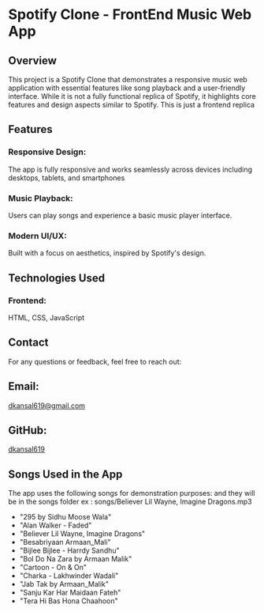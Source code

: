 # Spotify Clone - FrontEnd Music Web App

## Overview

This project is a Spotify Clone that demonstrates a responsive music web application with essential features like song playback and a user-friendly interface. While it is not a fully functional replica of Spotify, it highlights core features and design aspects similar to Spotify. This is just a frontend replica

## Features

### Responsive Design: 
The app is fully responsive and works seamlessly across devices including desktops, tablets, and smartphones

### Music Playback: 
Users can play songs and experience a basic music player interface.

### Modern UI/UX: 
Built with a focus on aesthetics, inspired by Spotify's design.

 

## Technologies Used

### Frontend:
HTML, CSS, JavaScript

## Contact

For any questions or feedback, feel free to reach out:

## Email:
dkansal619@gmail.com

## GitHub: 
[dkansal619](https://github.com/dkansal619)



## Songs Used in the App
The app uses the following songs for demonstration purposes: and they will be in the songs folder ex : songs/Believer Lil Wayne, Imagine Dragons.mp3
- "295 by Sidhu Moose Wala" 
- "Alan Walker - Faded"
- "Believer Lil Wayne, Imagine Dragons"
- "Besabriyaan Armaan_Mali"
- "Bijlee Bijlee - Harrdy Sandhu"
- "Bol Do Na Zara by Armaan Malik"
- "Cartoon - On & On"
- "Charka - Lakhwinder Wadali"
- "Jab Tak by Armaan_Malik"
- "Sanju Kar Har Maidaan Fateh"
- "Tera Hi Bas Hona Chaahoon"


